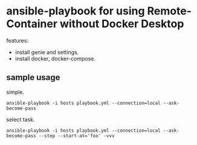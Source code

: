 # ansible-playbook for using Remote-Container without Docker Desktop

features:

- install genie and settings.
- install docker, docker-compose.

## sample usage

simple.

    ansible-playbook -i hosts playbook.yml --connection=local --ask-become-pass

select task.

    ansible-playbook -i hosts playbook.yml --connection=local --ask-become-pass --step --start-at='foo' -vvv
